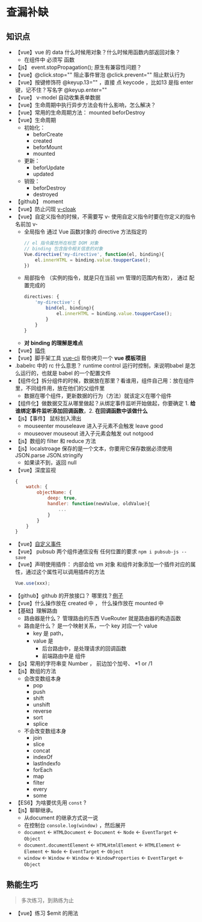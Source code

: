 # 查漏补缺


## 知识点
- 【vue】vue 的 data  什么时候用对象？什么时候用函数内部返回对象？
    - 在组件中 必须写 函数
- 【js】 event.stopPropagation(); 原生有兼容性问题？
- 【vue】@click.stop="" 阻止事件冒泡  @click.prevent="" 阻止默认行为
- 【vue】按键修饰符 @keyup.13="" ，直接 点 keycode ，比如13 是指 enter 键，记不住？写名字 @keyup.enter="" 
- 【vue】 v-model 自动收集表单数据
- 【vue】生命周期中执行异步方法会有什么影响，怎么解决？
- 【vue】常用的生命周期方法： mounted  beforDestroy
- 【vue】生命周期
    - 初始化：
        - beforCreate
        - created
        - beforMount
        - mounted
    - 更新：
        - beforUpdate
        - updated
    - 销毁：
        - beforDestroy
        - destroyed
- 【github】 moment 
- 【vue】防止闪现 [v-cloak](https://cn.vuejs.org/v2/api/#v-cloak)
- 【vue】自定义指令的时候，不需要写 v- 使用自定义指令时要在你定义的指令名前加 v- 
    - 全局指令 通过 Vue 函数对象的 directive 方法指定的
        ```js
        // el 指令属性所在标签 DOM 对象
        // binding 包含指令相关信息的对象
        Vue.directive('my-directive', function(el, binding){
            el.innerHTML = binding.value.toupperCase();
        })
        ```
    - 局部指令 （实例的指令，就是只在当前 vm 管理的范围内有效）， 通过 配置完成的
        ```js
        directives: {
            'my-directive': {
                bind(el, binding){
                    el.innerHTML = binding.value.toupperCase();
                }
            }
        }
        ```
    - **对 binding 的理解是难点**
- 【vue】[插件](https://cn.vuejs.org/v2/guide/plugins.html)
- 【vue】脚手架工具 [vue-cli](https://cli.vuejs.org/zh/guide/) 帮你拷贝一个 **vue 模板项目**
- .babelrc 中的 rc 什么意思？ runtime control 运行时控制，来说明babel 是怎么运行的，也就是 babel 的一个配置文件
- 【组件化】拆分组件的时候，数据放在那里？看谁用，组件自己用：放在组件里，不同组件用，放在他们的父组件里
    - 数据在哪个组件，更新数据的行为（方法）就该定义在哪个组件
- 【组件化】做数据交互从哪里做起？从绑定事件监听开始做起，你要确定 1. **给谁绑定事件监听添加回调函数**，2. **在回调函数中该做什么**
- 【js】【事件】 鼠标划入滑出
    - mouseenter mouseleave  进入子元素不会触发 leave  good 
    - mouseover mouseout 进入子元素会触发 out  notgood
- 【js】数组的 filter 和 reduce 方法
- 【js】localstroage 保存的是一个文本，你要用它保存数据必须使用 JSON.parse JSON.stringify
    - 如果读不到，返回 null
- 【vue】深度监视
    ```js
    {
        watch: {
            objectName: {
                deep: true,
                handler: function(newValue, oldValue){
                    ...
                }
            }
        }
    }
    ```
- 【vue】[自定义事件](https://cn.vuejs.org/v2/guide/components-custom-events.html)
- 【vue】 pubsub 两个组件通信没有 任何位置的要求 ```npm i pubsub-js --save```
- 【vue】声明使用插件： 内部会给 vm 对象 和组件对象添加一个插件对应的属性，通过这个属性可以调用插件的方法
    ```js
    Vue.use(xxx);
    ```
- 【github】github 的开放接口？  哪里找？[例子](https://api.github.com/search/repositories?q=v&sort=stars)
- 【vue】什么操作放在 created 中 ， 什么操作放在 mounted 中
- 【基础】理解路由
    - 路由器是什么？ 管理路由的东西 VueRouter 就是路由器的构造函数
    - 路由是什么？  是一个映射关系，一个 key 对应一个 value  
        - key 是 path，
        - value 是 
            - 后台路由中，是处理请求的回调函数
            - 前端路由中是 组件
- 【js】常用的字符串变 Number ， 前边加个加号、 *1  or  /1
- 【js】数组的方法
    - 会改变数组本身
        - pop
        - push
        - shift
        - unshift
        - reverse
        - sort
        - splice
    - 不会改变数组本身
        - join
        - slice
        - concat
        - indexOf
        - lastIndexfo
        - forEach
        - map
        - filter
        - every
        - some
- 【ES6】为啥要优先用 ```const``` ?
- 【js】聊聊继承。
    - 从document 的继承方式说一说
    - 在控制台 ```console.log(window)``` ，然后展开
    - ```document``` <- ```HTMLDocument``` <- ```Document``` <- ```Node``` <- ```EventTarget``` <- ```Object```
    - ```document.documentElement``` <- ```HTMLHtmlElement``` <- ```HTMLElement``` <- ```Element``` <- ```Node``` <- ```EventTarget``` <- ```Object```
    - ```window``` <- ```Window``` <- ```Window``` <- ```WindowProperties``` <- ```EventTarget``` <- ```Object```





## 熟能生巧

> 多次练习，到熟练为止

- 【vue】练习 $emit 的用法